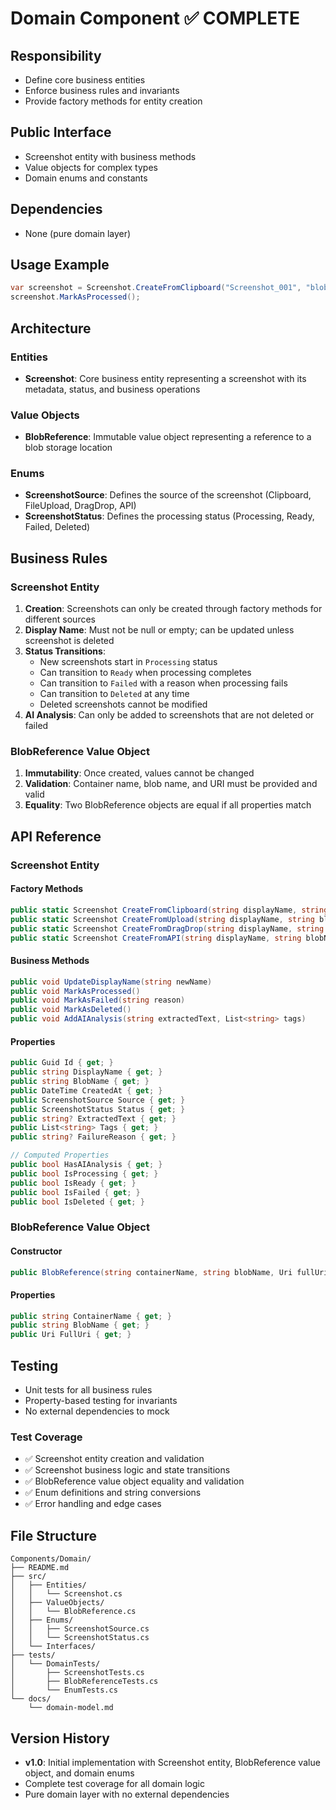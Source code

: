 # Domain Component ✅ COMPLETE

## Responsibility
- Define core business entities
- Enforce business rules and invariants
- Provide factory methods for entity creation

## Public Interface
- Screenshot entity with business methods
- Value objects for complex types
- Domain enums and constants

## Dependencies
- None (pure domain layer)

## Usage Example
```csharp
var screenshot = Screenshot.CreateFromClipboard("Screenshot_001", "blob123");
screenshot.MarkAsProcessed();
```

## Architecture

### Entities
- **Screenshot**: Core business entity representing a screenshot with its metadata, status, and business operations

### Value Objects
- **BlobReference**: Immutable value object representing a reference to a blob storage location

### Enums
- **ScreenshotSource**: Defines the source of the screenshot (Clipboard, FileUpload, DragDrop, API)
- **ScreenshotStatus**: Defines the processing status (Processing, Ready, Failed, Deleted)

## Business Rules

### Screenshot Entity
1. **Creation**: Screenshots can only be created through factory methods for different sources
2. **Display Name**: Must not be null or empty; can be updated unless screenshot is deleted
3. **Status Transitions**: 
   - New screenshots start in `Processing` status
   - Can transition to `Ready` when processing completes
   - Can transition to `Failed` with a reason when processing fails
   - Can transition to `Deleted` at any time
   - Deleted screenshots cannot be modified
4. **AI Analysis**: Can only be added to screenshots that are not deleted or failed

### BlobReference Value Object
1. **Immutability**: Once created, values cannot be changed
2. **Validation**: Container name, blob name, and URI must be provided and valid
3. **Equality**: Two BlobReference objects are equal if all properties match

## API Reference

### Screenshot Entity

#### Factory Methods
```csharp
public static Screenshot CreateFromClipboard(string displayName, string blobName)
public static Screenshot CreateFromUpload(string displayName, string blobName)
public static Screenshot CreateFromDragDrop(string displayName, string blobName)
public static Screenshot CreateFromAPI(string displayName, string blobName)
```

#### Business Methods
```csharp
public void UpdateDisplayName(string newName)
public void MarkAsProcessed()
public void MarkAsFailed(string reason)
public void MarkAsDeleted()
public void AddAIAnalysis(string extractedText, List<string> tags)
```

#### Properties
```csharp
public Guid Id { get; }
public string DisplayName { get; }
public string BlobName { get; }
public DateTime CreatedAt { get; }
public ScreenshotSource Source { get; }
public ScreenshotStatus Status { get; }
public string? ExtractedText { get; }
public List<string> Tags { get; }
public string? FailureReason { get; }

// Computed Properties
public bool HasAIAnalysis { get; }
public bool IsProcessing { get; }
public bool IsReady { get; }
public bool IsFailed { get; }
public bool IsDeleted { get; }
```

### BlobReference Value Object

#### Constructor
```csharp
public BlobReference(string containerName, string blobName, Uri fullUri)
```

#### Properties
```csharp
public string ContainerName { get; }
public string BlobName { get; }
public Uri FullUri { get; }
```

## Testing
- Unit tests for all business rules
- Property-based testing for invariants
- No external dependencies to mock

### Test Coverage
- ✅ Screenshot entity creation and validation
- ✅ Screenshot business logic and state transitions
- ✅ BlobReference value object equality and validation
- ✅ Enum definitions and string conversions
- ✅ Error handling and edge cases

## File Structure
```
Components/Domain/
├── README.md
├── src/
│   ├── Entities/
│   │   └── Screenshot.cs
│   ├── ValueObjects/
│   │   └── BlobReference.cs
│   ├── Enums/
│   │   ├── ScreenshotSource.cs
│   │   └── ScreenshotStatus.cs
│   └── Interfaces/
├── tests/
│   └── DomainTests/
│       ├── ScreenshotTests.cs
│       ├── BlobReferenceTests.cs
│       └── EnumTests.cs
└── docs/
    └── domain-model.md
```

## Version History
- **v1.0**: Initial implementation with Screenshot entity, BlobReference value object, and domain enums
- Complete test coverage for all domain logic
- Pure domain layer with no external dependencies
